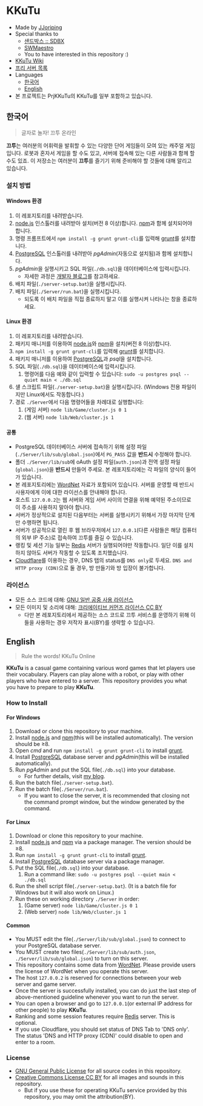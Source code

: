 # KKuTu
- Made by [JJoriping](http://blog.jjo.kr/)
- Special thanks to
	* [샌드박스 :: SDBX](http://cafe.naver.com/sdbx)
	* [SWMaestro](http://www.swmaestro.kr)
	* You to have interested in this repository :)
- [KKuTu Wiki](https://github.com/JJoriping/KKuTu/wiki)
- [프리 서버 목록](http://jjo.kr/kkutu)
- Languages
	* [한국어](#한국어)
	* [English](#english)
- 본 프로젝트는 PrjKKuTu의 KKuTu를 일부 포함하고 있습니다.

## 한국어
> 글자로 놀자! 끄투 온라인

**끄투**는 여러분의 어휘력을 발휘할 수 있는 다양한 단어 게임들이 모여 있는 캐주얼 게임입니다.
로봇과 혼자서 게임을 할 수도 있고, 서버에 접속해 있는 다른 사람들과 함께 할 수도 있죠.
이 저장소는 여러분이 **끄투**를 즐기기 위해 준비해야 할 것들에 대해 알리고 있습니다.

### 설치 방법
#### Windows 환경
1. 이 레포지토리를 내려받습니다.
1. [node.js](https://nodejs.org/ko/) 인스톨러를 내려받아 설치(버전 8 이상)합니다. [npm](https://www.npmjs.com/)과 함께 설치되어야 합니다.
1. 명령 프롬프트에서 `npm install -g grunt grunt-cli`를 입력해 [grunt](https://gruntjs.com/)를 설치합니다.
1. [PostgreSQL](https://www.postgresql.org/) 인스톨러를 내려받아 *pgAdmin*(자동으로 설치됨)과 함께 설치합니다.
1. *pgAdmin*을 실행시키고 SQL 파일(`./db.sql`)을 데이터베이스에 입력시킵니다.
	* 자세한 과정은 [개발자 블로그][dev-blog]를 참고하세요.
1. 배치 파일(`./server-setup.bat`)을 실행시킵니다.
1. 배치 파일(`./Server/run.bat`)을 실행시킵니다.
	* 되도록 이 배치 파일을 직접 종료하지 말고 이를 실행시켜 나타나는 창을 종료하세요.

#### Linux 환경
1. 이 레포지토리를 내려받습니다.
1. 패키지 매니저를 이용하여 [node.js](https://nodejs.org/)와 [npm](https://www.npmjs.com/)을 설치(버전 8 이상)합니다.
1. `npm install -g grunt grunt-cli`를 입력해 [grunt](https://gruntjs.com/)를 설치합니다.
1. 패키지 매니저를 이용하여 [PostgreSQL](https://www.postgresql.org/)과 *psql*을 설치합니다.
1. SQL 파일(`./db.sql`)을 데이터베이스에 입력시킵니다.
	1. 명령어를 다음 예와 같이 입력할 수 있습니다: `sudo -u postgres psql --quiet main < ./db.sql`
1. 섈 스크립트 파일(`./server-setup.bat`)을 실행시킵니다. (Windows 전용 파일이지만 Linux에서도 작동합니다.)
1. 경로 `./Server`에서 다음 명령어들을 차례대로 실행합니다:
	1. (게임 서버) `node lib/Game/cluster.js 0 1`
	1. (웹 서버) `node lib/Web/cluster.js 1`

#### 공통
- PostgreSQL 데이터베이스 서버에 접속하기 위해 설정 파일(`./Server/lib/sub/global.json`)에서 `PG_PASS` 값을 **반드시** 수정해야 합니다.
- 폴더 `./Server/lib/sub`에 oAuth 설정 파일(`auth.json`)과 전역 설정 파일(`global.json`)을 **반드시** 만들어 주세요. 본 레포지토리에는 각 파일의 양식이 들어가 있습니다.
- 본 레포지토리에는 [WordNet](https://wordnet.princeton.edu/) 자료가 포함되어 있습니다. 서버를 운영할 때 반드시 사용자에게 이에 대한 라이선스를 안내해야 합니다.
- 호스트 `127.0.0.2`는 웹 서버와 게임 서버 사이의 연결을 위해 예약된 주소이므로 이 주소를 사용하지 말아야 합니다.
- 서버가 정상적으로 설치된 다음부터는 서버를 실행시키기 위해서 가장 마지막 단계만 수행하면 됩니다.
- 서버가 성공적으로 열린 후 웹 브라우저에서 `127.0.0.1`(다른 사람들은 해당 컴퓨터의 외부 IP 주소)로 접속하여 끄투를 즐길 수 있습니다.
- 랭킹 및 세션 기능 일부는 [Redis](https://redis.io/) 서버가 실행되어야만 작동합니다. 일단 이를 설치하지 않아도 서버가 작동할 수 있도록 조치했습니다.
- [Cloudflare](https://www.cloudflare.com/)를 이용하는 경우, DNS 탭의 status를 `DNS only`로 두세요. `DNS and HTTP proxy (CDN)`으로 둘 경우, 방 만들기와 방 입장이 불가합니다.

### 라이선스
- 모든 소스 코드에 대해: [GNU 일반 공중 사용 라이선스](https://github.com/JJoriping/KKuTu/blob/master/LICENSE)
- 모든 이미지 및 소리에 대해: [크리에이티브 커먼즈 라이선스 CC BY](https://creativecommons.org/licenses/by/4.0/)
	- 다만 본 레포지토리에서 제공하는 소스 코드로 끄투 서비스를 운영하기 위해 이들을 사용하는 경우 저작자 표시(BY)를 생략할 수 있습니다.

## English
> Rule the words! KKuTu Online

**KKuTu** is a casual game containing various word games that let players use their vocabulary.
Players can play alone with a robot, or play with other players who have entered to a server.
This repository provides you what you have to prepare to play **KKuTu**.

### How to Install
#### For Windows
1. Download or clone this repository to your machine.
1. Install [node.js](https://nodejs.org/en/) and [npm](https://www.npmjs.com/)(this will be installed automatically). The version should be ≥8.
1. Open *cmd* and run `npm install -g grunt grunt-cli` to install [grunt](https://gruntjs.com/).
1. Install [PostgreSQL](https://www.postgresql.org/) database server and *pgAdmin*(this will be installed automatically).
1. Run *pgAdmin* and put the SQL file(`./db.sql`) into your database.
	* For further details, visit [my blog][dev-blog].
1. Run the batch file(`./server-setup.bat`).
1. Run the batch file(`./Server/run.bat`).
	* If you want to close the server, it is recommended that closing not the command prompt window, but the window generated by the command.

#### For Linux
1. Download or clone this repository to your machine.
1. Install [node.js](https://nodejs.org/en/) and [npm](https://www.npmjs.com/) via a package manager. The version should be ≥8.
1. Run `npm install -g grunt grunt-cli` to install [grunt](https://gruntjs.com).
1. Install [PostgreSQL](https://www.postgresql.org/) database server via a package manager.
1. Put the SQL file(`./db.sql`) into your database.
	1. Run a command like: `sudo -u postgres psql --quiet main < ./db.sql`
1. Run the shell script file(`./server-setup.bat`). (It is a batch file for Windows but it will also work on Linux.)
1. Run these on working directory `./Server` in order:
	1. (Game server) `node lib/Game/cluster.js 0 1`
	1. (Web server) `node lib/Web/cluster.js 1`

#### Common
- You MUST edit the file(`./Server/lib/sub/global.json`) to connect to your PostgreSQL database server.
- You MUST create two files(`./Server/lib/sub/auth.json`, `./Server/lib/sub/global.json`) to turn on this server.
- This repository contains some data from [WordNet](https://wordnet.princeton.edu/). Please provide users the license of WordNet when you operate this server.
- The host `127.0.0.2` is reserved for connections between your web server and game server.
- Once the server is successfully installed, you can do just the last step of above-mentioned guideline whenever you want to run the server.
- You can open a browser and go to `127.0.0.1`(or external IP address for other people) to play **KKuTu**.
- Ranking and some session features require [Redis](https://redis.io/) server. This is optional.
- If you use Cloudflare, you should set status of DNS Tab to 'DNS only'. The status 'DNS and HTTP proxy (CDN)' could disable to open and enter to a room.

### License
- [GNU General Public License](https://github.com/JJoriping/KKuTu/blob/master/LICENSE) for all source codes in this repository.
- [Creative Commons License CC BY](https://creativecommons.org/licenses/by/4.0/) for all images and sounds in this repository.
	- But if you use these for operating KKuTu service provided by this repository, you may omit the attribution(BY).

[dev-blog]: http://blog.jjo.kr/220935346136
